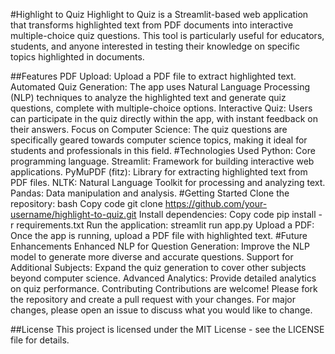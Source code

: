 #Highlight to Quiz
Highlight to Quiz is a Streamlit-based web application that transforms highlighted text from PDF documents into interactive multiple-choice quiz questions. This tool is particularly useful for educators, students, and anyone interested in testing their knowledge on specific topics highlighted in documents.

##Features
PDF Upload: Upload a PDF file to extract highlighted text.
Automated Quiz Generation: The app uses Natural Language Processing (NLP) techniques to analyze the highlighted text and generate quiz questions, complete with multiple-choice options.
Interactive Quiz: Users can participate in the quiz directly within the app, with instant feedback on their answers.
Focus on Computer Science: The quiz questions are specifically geared towards computer science topics, making it ideal for students and professionals in this field.
#Technologies Used
Python: Core programming language.
Streamlit: Framework for building interactive web applications.
PyMuPDF (fitz): Library for extracting highlighted text from PDF files.
NLTK: Natural Language Toolkit for processing and analyzing text.
Pandas: Data manipulation and analysis.
#Getting Started
Clone the repository:
bash
Copy code
git clone https://github.com/your-username/highlight-to-quiz.git
Install dependencies:
Copy code
pip install -r requirements.txt
Run the application:
streamlit run app.py
Upload a PDF: Once the app is running, upload a PDF file with highlighted text.
#Future Enhancements
Enhanced NLP for Question Generation: Improve the NLP model to generate more diverse and accurate questions.
Support for Additional Subjects: Expand the quiz generation to cover other subjects beyond computer science.
Advanced Analytics: Provide detailed analytics on quiz performance.
Contributing
Contributions are welcome! Please fork the repository and create a pull request with your changes. For major changes, please open an issue to discuss what you would like to change.

##License
This project is licensed under the MIT License - see the LICENSE file for details.
